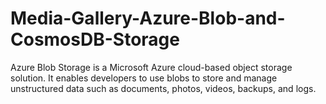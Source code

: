 # Media-Gallery-Azure-Blob-and-CosmosDB-Storage
Azure Blob Storage is a Microsoft Azure cloud-based object storage solution. It enables developers to use blobs to store and manage unstructured data such as documents, photos, videos, backups, and logs. 
